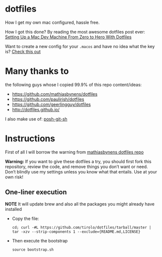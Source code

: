 # dotfiles
How I get my own mac configured, hassle free.

How I got this done? By reading the most awesome dotfiles post ever:
[Setting Up a Mac Dev Machine From Zero to Hero With Dotfiles](https://code.tutsplus.com/tutorials/setting-up-a-mac-dev-machine-from-zero-to-hero-with-dotfiles--net-35449)

Want to create a new config for your `.macos` and have no idea what the key is? [Check this out](https://github.com/mathiasbynens/dotfiles/issues/5#issuecomment-4117712)

# Many thanks to
the following guys whose I copied 99.9% of this repo content/ideas:
- <https://github.com/mathiasbynens/dotfiles>
- <https://github.com/paulirish/dotfiles>
- <https://github.com/geerlingguy/dotfiles>
- <http://dotfiles.github.io/>

I also make use of: [posh-git-sh](https://github.com/lyze/posh-git-sh)

# Instructions
First of all I will borrow the warning from [mathiasbynens dotfiles repo](https://github.com/mathiasbynens/dotfiles)

**Warning:** If you want to give these dotfiles a try, you should first fork this repository, review the code, and remove things you don’t want or need. Don’t blindly use my settings unless you know what that entails. Use at your own risk!

## One-liner execution
**NOTE** It will update brew and also all the packages you might already have installed

- Copy the file:
    
    ```cd; curl -#L https://github.com/tirolo/dotfiles/tarball/master | tar -xzv --strip-components 1 --exclude={README.md,LICENSE}```

- Then execute the bootstrap
    
    ```source bootstrap.sh```